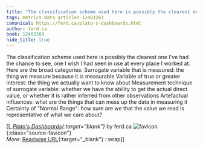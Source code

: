 ```yaml
---
title: "The classification scheme used here is possibly the clearest one ..."
tags: metrics data articles-12403263
canonical: https://ferd.ca/plato-s-dashboards.html
author: ferd.ca
book: 12403263
hide_title: true
---
```


The classification scheme used here is possibly the clearest one I've had the chance to see, one I wish I had seen in use at every place I worked at. Here are the broad categories:
Surrogate variable that is measured: the thing we measure because it is measurable
Variable of true or greater interest: the thing we actually want to know about
Measurement technique of surrogate variable: whether we have the ability to get the actual direct value, or whether it is rather inferred from other observations
Artefactual influences: what are the things that can mess up the data in measuring it
Certainty of "Normal Range": how sure are we that the value we read is representative of what we care about?


[[<cite>_[Plato's Dashboards](https://ferd.ca/plato-s-dashboards.html){:target="_blank"}_</cite> by ferd.ca ![favicon](https://s2.googleusercontent.com/s2/favicons?domain=ferd.ca){:class="source-favicon"}<br>
_More_: [Readwise URL](https://readwise.io/open/261162624){:target="_blank"}
::wrap]]